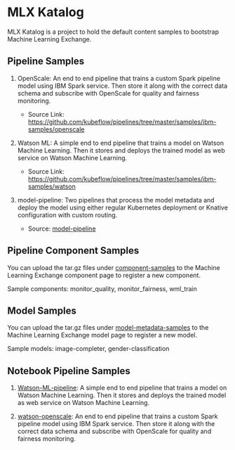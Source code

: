 # MLX Katalog

MLX Katalog is a project to hold the default content samples to bootstrap Machine Learning Exchange. 

## Pipeline Samples

1. OpenScale: An end to end pipeline that trains a custom Spark pipeline model using IBM Spark service. Then store it along with the correct data schema and subscribe with OpenScale for quality and fairness monitoring.
    * Source Link: https://github.com/kubeflow/pipelines/tree/master/samples/ibm-samples/openscale

2. Watson ML: A simple end to end pipeline that trains a model on Watson Machine Learning. Then it stores and deploys the trained model as web service on Watson Machine Learning.
    * Source Link: https://github.com/kubeflow/pipelines/tree/master/samples/ibm-samples/watson

3. model-pipeline: Two pipelines that process the model metadata and deploy the model using either regular Kubernetes deployment or Knative configuration with custom routing.
    * Source: [model-pipeline](pipeline-samples/model-pipeline/pipelines)

## Pipeline Component Samples

You can upload the tar.gz files under [component-samples](component-samples) to the Machine Learning Exchange component page to register a new component.

Sample components: monitor_quality, monitor_fairness, wml_train

## Model Samples

You can upload the tar.gz files under [model-metadata-samples](model-metadata-samples) to the Machine Learning Exchange model page to register a new model.

Sample models: image-completer, gender-classification

## Notebook Pipeline Samples

1. [Watson-ML-pipeline](notebook-samples/Watson-ML-pipeline/watson-ml-pipeline.ipynb): A simple end to end pipeline that trains a model on Watson Machine Learning. Then it stores and deploys the trained model as web service on Watson Machine Learning.

2. [watson-openscale](notebook-samples/watson-openscale/watson-openscale.ipynb): An end to end pipeline that trains a custom Spark pipeline model using IBM Spark service. Then store it along with the correct data schema and subscribe with OpenScale for quality and fairness monitoring.

